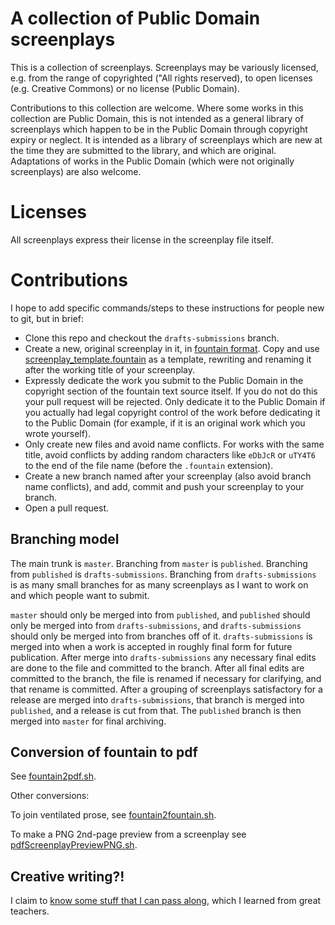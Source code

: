 # A collection of Public Domain screenplays

This is a collection of screenplays. Screenplays may be variously licensed, e.g. from the range of copyrighted ("All rights reserved), to open licenses (e.g. Creative Commons) or no license (Public Domain).

Contributions to this collection are welcome. Where some works in this collection are Public Domain, this is not intended as a general library of screenplays which happen to be in the Public Domain through copyright expiry or neglect. It is intended as a library of screenplays which are new at the time they are submitted to the library, and which are original. Adaptations of works in the Public Domain (which were not originally screenplays) are also welcome.

# Licenses

All screenplays express their license in the screenplay file itself.

# Contributions

I hope to add specific commands/steps to these instructions for people new to git, but in brief:

- Clone this repo and checkout the `drafts-submissions` branch.
- Create a new, original screenplay in it, in [fountain format](https://fountain.io/). Copy and use [screenplay_template.fountain](screenplay_template.fountain) as a template, rewriting and renaming it after the working title of your screenplay.
- Expressly dedicate the work you submit to the Public Domain in the copyright section of the fountain text source itself. If you do not do this your pull request will be rejected. Only dedicate it to the Public Domain if you actually had legal copyright control of the work before dedicating it to the Public Domain (for example, if it is an original work which you wrote yourself).
- Only create new files and avoid name conflicts. For works with the same title, avoid conflicts by adding random characters like `eDbJcR` or `uTY4T6` to the end of the file name (before the `.fountain` extension).
- Create a new branch named after your screenplay (also avoid branch name conflicts), and add, commit and push your screenplay to your branch.
- Open a pull request.

## Branching model

The main trunk is `master`. Branching from `master` is `published`. Branching from `published` is `drafts-submissions`. Branching from `drafts-submissions` is as many small branches for as many screenplays as I want to work on and which people want to submit.

`master` should only be merged into from `published`, and `published` should only be merged into from `drafts-submissions`, and `drafts-submissions` should only be merged into from branches off of it. `drafts-submissions` is merged into when a work is accepted in roughly final form for future publication. After merge into `drafts-submissions` any necessary final edits are done to the file and committed to the branch. After all final edits are committed to the branch, the file is renamed if necessary for clarifying, and that rename is committed. After a grouping of screenplays satisfactory for a release are merged into `drafts-submissions`, that branch is merged into `published`, and a release is cut from that. The `published` branch is then merged into `master` for final archiving.

## Conversion of fountain to pdf

See [fountain2pdf.sh](https://github.com/earthbound19/_ebDev/blob/master/scripts/fountain2pdf.sh).

Other conversions:

To join ventilated prose, see [fountain2fountain.sh](https://github.com/earthbound19/_ebDev/blob/master/scripts/fountain2fountain.sh).

To make a PNG 2nd-page preview from a screenplay see [pdfScreenplayPreviewPNG.sh](https://github.com/earthbound19/_ebDev/blob/master/scripts/imgAndVideo/pdfScreenplayPreviewPNG.sh).

## Creative writing?!

I claim to [know some stuff that I can pass along](https://github.com/earthbound19/screenplay_art_and_craft), which I learned from great teachers.